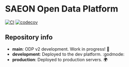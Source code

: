 # SAEON Open Data Platform

[![CI](https://github.com/SAEON/Open-Data-Platform/actions/workflows/main.yml/badge.svg)](https://github.com/SAEON/Open-Data-Platform/actions/workflows/main.yml)
[![codecov](https://codecov.io/gh/SAEON/Open-Data-Platform/branch/main/graph/badge.svg)](https://codecov.io/gh/SAEON/Open-Data-Platform)

## Repository info

* **main**: ODP v2 development. Work in progress! :construction:
* **development**: Deployed to the dev platform. :godmode:
* **production**: Deployed to production servers. :earth_africa:
